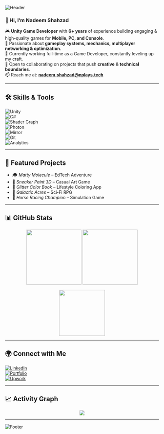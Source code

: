 <!-- Banner -->
![Header](https://capsule-render.vercel.app/api?type=waving&color=gradient&height=180&section=header&text=Nadeem%20Shahzad%20🚀&fontSize=40&fontAlignY=35&animation=twinkling)

### 👋 Hi, I’m Nadeem Shahzad  

🎮 **Unity Game Developer** with **6+ years** of experience building engaging & high-quality games for **Mobile, PC, and Console**.  
👀 Passionate about **gameplay systems, mechanics, multiplayer networking & optimization**.  
🌱 Currently working full-time as a Game Developer, constantly leveling up my craft.  
💞️ Open to collaborating on projects that push **creative** & **technical boundaries**.  
📫 Reach me at: **nadeem.shahzad@nplays.tech**

---

## 🛠 Skills & Tools  
![Unity](https://img.shields.io/badge/Engine-Unity-black?logo=unity&logoColor=white)  
![C#](https://img.shields.io/badge/Code-C%23-239120?logo=c-sharp&logoColor=white)  
![Shader Graph](https://img.shields.io/badge/Shader%20Graph-483D8B?logo=unity&logoColor=white)  
![Photon](https://img.shields.io/badge/Multiplayer-Photon-blue)  
![Mirror](https://img.shields.io/badge/Multiplayer-Mirror-lightgrey)  
![Git](https://img.shields.io/badge/VersionControl-Git-orange?logo=git)  
![Analytics](https://img.shields.io/badge/Analytics%20%26%20Monetization-Tools-green)  

---

## 📌 Featured Projects  
- 🎓 *Matty Molecule* – EdTech Adventure  
- 👟 *Sneaker Paint 3D* – Casual Art Game  
- 🎨 *Glitter Color Book* – Lifestyle Coloring App  
- 🚀 *Galactic Acres* – Sci-Fi RPG  
- 🐎 *Horse Racing Champion* – Simulation Game  

---

## 📊 GitHub Stats  

<p align="center">
  <img src="https://github-readme-stats.vercel.app/api?username=nadeem-shahzad&show_icons=true&theme=radical&hide_border=true" height="180em"/>
  <img src="https://github-readme-streak-stats.herokuapp.com/?user=nadeem-shahzad&theme=radical&hide_border=true" height="180em"/>
</p>

<p align="center">
  <img src="https://github-readme-stats.vercel.app/api/top-langs/?username=nadeem-shahzad&layout=compact&theme=radical&hide_border=true" height="150em"/>
</p>

---

## 🌍 Connect with Me  

[![LinkedIn](https://img.shields.io/badge/LinkedIn-Profile-blue?logo=linkedin)](https://linkedin.com/in/nadeem-shahzad-271637136)  
[![Portfolio](https://img.shields.io/badge/Portfolio-Website-green)](https://nadeem-shahzad.site)  
[![Upwork](https://img.shields.io/badge/Upwork-Profile-6FDA44?logo=upwork)](https://www.upwork.com/freelancers/nadeemshahzad)  

---

## 📈 Activity Graph  
<p align="center">
  <img src="https://github-readme-activity-graph.vercel.app/graph?username=nadeem-shahzad&theme=react-dark&hide_border=true"/>
</p>

---

<!-- Footer -->
![Footer](https://capsule-render.vercel.app/api?type=waving&color=gradient&height=120&section=footer)
